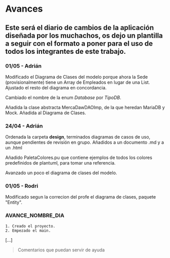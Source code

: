 # Avances 

## Este será el diario de cambios de la aplicación diseñada por los muchachos, os dejo un plantilla a seguir con el formato a poner para el uso de todos los integrantes de este trabajo.

### 01/05 - Adrián

Modificado el Diagrama de Clases del modelo porque ahora la Sede (provisionalmente) tiene un Array de Empleados en lugar de una List. Ajustado el resto del diagrama en concordancia. 

Cambiado el nombre de la enum *Database* por *TipoDB*.

Añadida la clase abstracta MercaDawDAOImp, de la que heredan MariaDB y Mock. Añadida al Diagrama de Clases.



### 24/04 - Adrián

Ordenada la carpeta **design**, terminados diagramas de casos de uso, aunque pendientes de revisión en grupo. Añadidos a un documento .md y a un .html

Añadido PaletaColores.pu que contiene ejemplos de todos los colores predefinidos de plantuml, para tomar una referencia.

Avanzado un poco el diagrama de clases del modelo.

### 01/05 - Rodri

Modificado segun la correcion del profe el diagrama de clases, paquete "Entity".

### AVANCE_NOMBRE_DIA

    1. Creado el proyecto.
    2. Empezado el main.
   [...]

>Comentarios que puedan servir de ayuda
